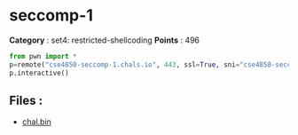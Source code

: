 # seccomp-1

**Category** : set4: restricted-shellcoding
**Points** : 496

```python
from pwn import * 
p=remote("cse4850-seccomp-1.chals.io", 443, ssl=True, sni="cse4850-seccomp-1.chals.io")
p.interactive()
```

## Files : 
 - [chal.bin](./chal.bin)


